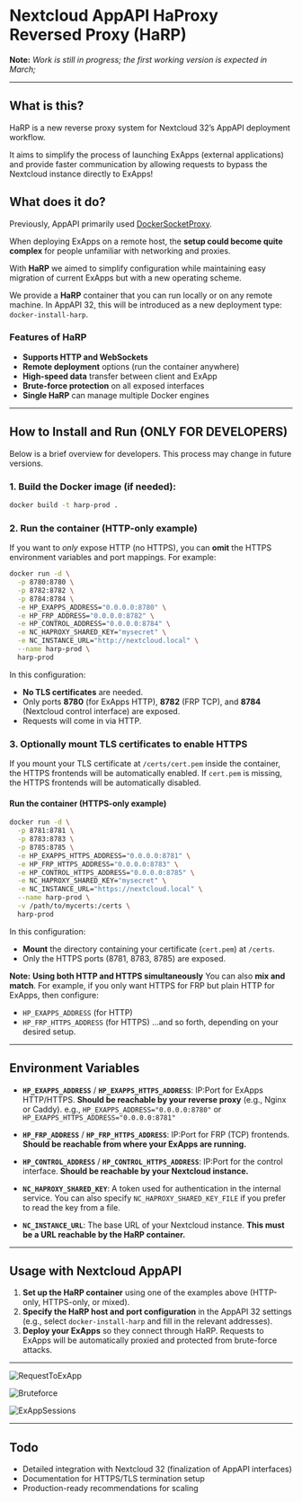 # Nextcloud AppAPI HaProxy Reversed Proxy (HaRP)

**Note:** *Work is still in progress; the first working version is expected in March;*

---

## What is this?

HaRP is a new reverse proxy system for Nextcloud 32’s AppAPI deployment workflow.

It aims to simplify the process of launching ExApps (external applications) and provide faster communication by allowing requests to bypass the Nextcloud instance directly to ExApps!

## What does it do?

Previously, AppAPI primarily used [DockerSocketProxy](https://github.com/nextcloud/docker-socket-proxy).

When deploying ExApps on a remote host, the **setup could become quite complex** for people unfamiliar with networking and proxies.

With **HaRP** we aimed to simplify configuration while maintaining easy migration of current ExApps but with a new operating scheme.

We provide a **HaRP** container that you can run locally or on any remote machine. In AppAPI 32, this will be introduced as a new deployment type: `docker-install-harp`.

### Features of HaRP

- **Supports HTTP and WebSockets**
- **Remote deployment** options (run the container anywhere)
- **High-speed data** transfer between client and ExApp
- **Brute-force protection** on all exposed interfaces
- **Single HaRP** can manage multiple Docker engines

---

## How to Install and Run (ONLY FOR DEVELOPERS)

Below is a brief overview for developers. This process may change in future versions.

### 1. Build the Docker image (if needed):

```bash
docker build -t harp-prod .
```

### 2. **Run the container (HTTP-only example)**

If you want to *only* expose HTTP (no HTTPS), you can **omit** the HTTPS environment variables and port mappings. For example:

```bash
docker run -d \
  -p 8780:8780 \
  -p 8782:8782 \
  -p 8784:8784 \
  -e HP_EXAPPS_ADDRESS="0.0.0.0:8780" \
  -e HP_FRP_ADDRESS="0.0.0.0:8782" \
  -e HP_CONTROL_ADDRESS="0.0.0.0:8784" \
  -e NC_HAPROXY_SHARED_KEY="mysecret" \
  -e NC_INSTANCE_URL="http://nextcloud.local" \
  --name harp-prod \
  harp-prod
```

In this configuration:
- **No TLS certificates** are needed.
- Only ports **8780** (for ExApps HTTP), **8782** (FRP TCP), and **8784** (Nextcloud control interface) are exposed.
- Requests will come in via HTTP.

### 3. **Optionally mount TLS certificates** to enable HTTPS

If you mount your TLS certificate at `/certs/cert.pem` inside the container, the HTTPS frontends will be automatically enabled.
If `cert.pem` is missing, the HTTPS frontends will be automatically disabled.

#### **Run the container (HTTPS-only example)**

```bash
docker run -d \
  -p 8781:8781 \
  -p 8783:8783 \
  -p 8785:8785 \
  -e HP_EXAPPS_HTTPS_ADDRESS="0.0.0.0:8781" \
  -e HP_FRP_HTTPS_ADDRESS="0.0.0.0:8783" \
  -e HP_CONTROL_HTTPS_ADDRESS="0.0.0.0:8785" \
  -e NC_HAPROXY_SHARED_KEY="mysecret" \
  -e NC_INSTANCE_URL="https://nextcloud.local" \
  --name harp-prod \
  -v /path/to/mycerts:/certs \
  harp-prod
```

In this configuration:
- **Mount** the directory containing your certificate (`cert.pem`) at `/certs`.
- Only the HTTPS ports (8781, 8783, 8785) are exposed.

**Note:** **Using both HTTP and HTTPS simultaneously**
You can also **mix and match**. For example, if you only want HTTPS for FRP but plain HTTP for ExApps, then configure:
- `HP_EXAPPS_ADDRESS` (for HTTP)
- `HP_FRP_HTTPS_ADDRESS` (for HTTPS)
…and so forth, depending on your desired setup.

---

## Environment Variables

- **`HP_EXAPPS_ADDRESS`** / **`HP_EXAPPS_HTTPS_ADDRESS`**:
  IP:Port for ExApps HTTP/HTTPS. **Should be reachable by your reverse proxy** (e.g., Nginx or Caddy).
  e.g., `HP_EXAPPS_ADDRESS="0.0.0.0:8780"` or `HP_EXAPPS_HTTPS_ADDRESS="0.0.0.0:8781"`

- **`HP_FRP_ADDRESS`** / **`HP_FRP_HTTPS_ADDRESS`**:
  IP:Port for FRP (TCP) frontends. **Should be reachable from where your ExApps are running.**

- **`HP_CONTROL_ADDRESS`** / **`HP_CONTROL_HTTPS_ADDRESS`**:
  IP:Port for the control interface. **Should be reachable by your Nextcloud instance.**

- **`NC_HAPROXY_SHARED_KEY`**:
  A token used for authentication in the internal service. You can also specify `NC_HAPROXY_SHARED_KEY_FILE` if you prefer to read the key from a file.

- **`NC_INSTANCE_URL`**:
  The base URL of your Nextcloud instance. **This must be a URL reachable by the HaRP container.**

---

## Usage with Nextcloud AppAPI

1. **Set up the HaRP container** using one of the examples above (HTTP-only, HTTPS-only, or mixed).
2. **Specify the HaRP host and port configuration** in the AppAPI 32 settings (e.g., select `docker-install-harp` and fill in the relevant addresses).
3. **Deploy your ExApps** so they connect through HaRP. Requests to ExApps will be automatically proxied and protected from brute-force attacks.

---

![RequestToExApp](https://www.mermaidchart.com/raw/a7557169-9c5c-4458-af73-19ffbdd97596?theme=light&version=v0.1&format=svg)

![Bruteforce](https://www.mermaidchart.com/raw/69417bdf-59af-4b7a-b4e4-b818851f3278?theme=light&version=v0.1&format=svg)

![ExAppSessions](https://www.mermaidchart.com/raw/d0350862-3806-4db9-8d90-b7f154600d8e?theme=light&version=v0.1&format=svg)

---

## Todo

- Detailed integration with Nextcloud 32 (finalization of AppAPI interfaces)
- Documentation for HTTPS/TLS termination setup
- Production-ready recommendations for scaling
